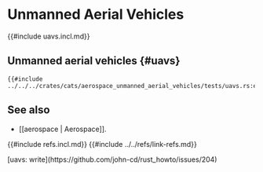 # Unmanned Aerial Vehicles

{{#include uavs.incl.md}}

## Unmanned aerial vehicles {#uavs}

```rust,editable
{{#include ../../../crates/cats/aerospace_unmanned_aerial_vehicles/tests/uavs.rs:example}}
```

## See also

- [[aerospace | Aerospace]].

{{#include refs.incl.md}}
{{#include ../../refs/link-refs.md}}

<div class="hidden">
[uavs: write](https://github.com/john-cd/rust_howto/issues/204)
</div>
